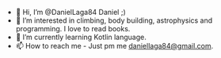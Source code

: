 - 👋 Hi, I’m @DanielLaga84 Daniel ;) 
- 👀 I’m interested in climbing, body building, astrophysics and programming. I love to read books.   
- 🌱 I’m currently learning Kotlin language. 
- 📫 How to reach me - Just pm me daniellaga84@gmail.com. 

<!---
DanielLaga84/DanielLaga84 is a ✨ special ✨ repository because its `README.md` (this file) appears on your GitHub profile.
You can click the Preview link to take a look at your changes.
--->
